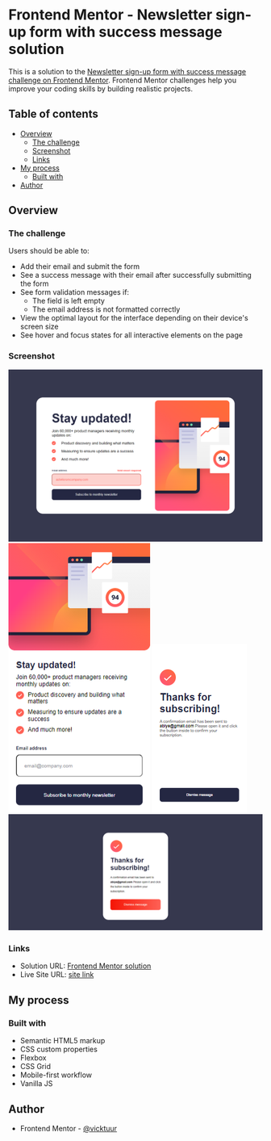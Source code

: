 # Frontend Mentor - Newsletter sign-up form with success message solution

This is a solution to the [Newsletter sign-up form with success message challenge on Frontend Mentor](https://www.frontendmentor.io/challenges/newsletter-signup-form-with-success-message-3FC1AZbNrv). Frontend Mentor challenges help you improve your coding skills by building realistic projects. 

## Table of contents

- [Overview](#overview)
  - [The challenge](#the-challenge)
  - [Screenshot](#screenshot)
  - [Links](#links)
- [My process](#my-process)
  - [Built with](#built-with)
- [Author](#author)

## Overview

### The challenge

Users should be able to:

- Add their email and submit the form
- See a success message with their email after successfully submitting the form
- See form validation messages if:
  - The field is left empty
  - The email address is not formatted correctly
- View the optimal layout for the interface depending on their device's screen size
- See hover and focus states for all interactive elements on the page

### Screenshot

![](assets/FireShot%20Capture%20059%20-%20Frontend%20Mentor%20-%20Newsletter%20sign-up%20form%20with%20success%20message%20-%20127.0.0.1.png)
![](assets/FireShot%20Capture%20061%20-%20Frontend%20Mentor%20-%20Newsletter%20sign-up%20form%20with%20success%20message%20-%20127.0.0.1.png)
![](assets/FireShot%20Capture%20064%20-%20Frontend%20Mentor%20-%20Newsletter%20sign-up%20form%20with%20success%20message%20-%20127.0.0.1.png)
![](assets/FireShot%20Capture%20066%20-%20Frontend%20Mentor%20-%20Newsletter%20sign-up%20form%20with%20success%20message%20-%20127.0.0.1.png)

### Links

- Solution URL: [Frontend Mentor solution](https://www.frontendmentor.io/challenges/newsletter-signup-form-with-success-message-3FC1AZbNrv/hub)
- Live Site URL: [site link](https://news-letters.netlify.app)

## My process

### Built with

- Semantic HTML5 markup
- CSS custom properties
- Flexbox
- CSS Grid
- Mobile-first workflow
- Vanilla JS

## Author

- Frontend Mentor - [@vicktuur](https://www.frontendmentor.io/profile/Vicktuur)
